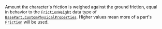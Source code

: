 Amount the character's friction is weighed against the ground friction,
equal in behavior to the
[`FrictionWeight`](https://create.roblox.com/docs/reference/engine/datatypes/PhysicalProperties) data type of
[`BasePart.CustomPhysicalProperties`](https://create.roblox.com/docs/reference/engine/classes/BasePart#CustomPhysicalProperties). Higher values mean more of a
part's [`Friction`](https://create.roblox.com/docs/reference/engine/datatypes/PhysicalProperties) will be used.